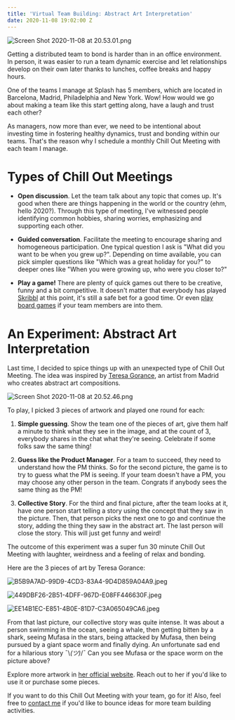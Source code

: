 ```yaml
---
title: 'Virtual Team Building: Abstract Art Interpretation'
date: 2020-11-08 19:02:00 Z
---
```


![Screen Shot 2020-11-08 at 20.53.01.png](/uploads/Screen%20Shot%202020-11-08%20at%2020.53.01.png)

Getting a distributed team to bond is harder than in an office environment. In person, it was easier to run a team dynamic exercise and let relationships develop on their own later thanks to lunches, coffee breaks and happy hours.

One of the teams I manage at Splash has 5 members, which are located in Barcelona, Madrid, Philadelphia and New York. Wow! How would we go about making a team like this start getting along, have a laugh and trust each other?

As managers, now more than ever, we need to be intentional about investing time in fostering healthy dynamics, trust and bonding within our teams. That's the reason why I schedule a monthly Chill Out Meeting with each team I manage.

# Types of Chill Out Meetings

* **Open discussion**. Let the team talk about any topic that comes up. It's good when there are things happening in the world or the country (ehm, hello 2020?). Through this type of meeting, I've witnessed people identifying common hobbies, sharing worries, emphasizing and supporting each other.

* **Guided conversation**. Facilitate the meeting to encourage sharing and homogeneous participation. One typical question I ask is "What did you want to be when you grew up?". Depending on time available, you can pick simpler questions like "Which was a great holiday for you?" to deeper ones like "When you were growing up, who were you closer to?"

* **Play a game!** There are plenty of quick games out there to be creative, funny and a bit competitive. It doesn't matter that everybody has played [Skribbl](https://skribbl.io/) at this point, it's still a safe bet for a good time. Or even [play board games](https://en.boardgamearena.com/) if your team members are into them.

# An Experiment: Abstract Art Interpretation

Last time, I decided to spice things up with an unexpected type of Chill Out Meeting. The idea was inspired by [Teresa Gorance](https://teresagorance.wixsite.com/teresagorance/a-b-o-u-t), an artist from Madrid who creates abstract art compositions.

![Screen Shot 2020-11-08 at 20.52.46.png](/uploads/Screen%20Shot%202020-11-08%20at%2020.52.46.png)

To play, I picked 3 pieces of artwork and played one round for each:

1. **Simple guessing**. Show the team one of the pieces of art, give them half a minute to think what they see in the image, and at the count of 3, everybody shares in the chat what they're seeing. Celebrate if some folks saw the same thing!

2. **Guess like the Product Manager**. For a team to succeed, they need to understand how the PM thinks. So for the second picture, the game is to try to guess what the PM is seeing. If your team doesn't have a PM, you may choose any other person in the team. Congrats if anybody sees the same thing as the PM!

3. **Collective Story**. For the third and final picture, after the team looks at it, have one person start telling a story using the concept that they saw in the picture. Then, that person picks the next one to go and continue the story, adding the thing they saw in the abstract art. The last person will close the story. This will just get funny and weird!

The outcome of this experiment was a super fun 30 minute Chill Out Meeting with laughter, weirdness and a feeling of relax and bonding.

Here are the 3 pieces of art by Teresa Gorance:

![B5B9A7AD-99D9-4CD3-83A4-9D4D859A04A9.jpeg](/uploads/B5B9A7AD-99D9-4CD3-83A4-9D4D859A04A9.jpeg)

![449DBF26-2B51-4DFF-967D-E08FF446630F.jpeg](/uploads/449DBF26-2B51-4DFF-967D-E08FF446630F.jpeg)

![EE14B1EC-E851-4B0E-81D7-C3A065049CA6.jpeg](/uploads/EE14B1EC-E851-4B0E-81D7-C3A065049CA6.jpeg)

From that last picture, our collective story was quite intense. It was about a person swimming in the ocean, seeing a whale, then getting bitten by a shark, seeing Mufasa in the stars, being attacked by Mufasa, then being pursued by a giant space worm and finally dying. An unfortunate sad end for a hilarious story ¯\\_(ツ)_/¯ Can you see Mufasa or the space worm on the picture above?

Explore more artwork in [her official website](https://teresagorance.wixsite.com/teresagorance). Reach out to her if you'd like to use it or purchase some pieces.

If you want to do this Chill Out Meeting with your team, go for it! Also, feel free to [contact me](https://www.linkedin.com/in/guillermodlpa/) if you'd like to bounce ideas for more team building activities.